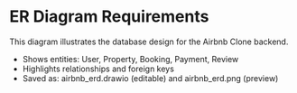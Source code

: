 # ER Diagram Requirements

This diagram illustrates the database design for the Airbnb Clone backend.

- Shows entities: User, Property, Booking, Payment, Review
- Highlights relationships and foreign keys
- Saved as: airbnb_erd.drawio (editable) and airbnb_erd.png (preview)
